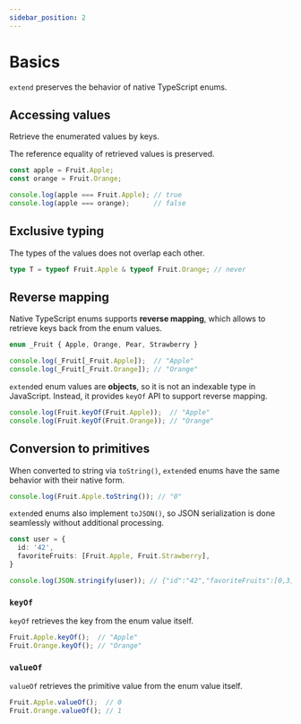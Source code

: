 ```yaml
---
sidebar_position: 2
---
```


# Basics

`extend` preserves the behavior of native TypeScript enums.

## Accessing values

Retrieve the enumerated values by keys.

The reference equality of retrieved values is preserved.

```ts
const apple = Fruit.Apple;
const orange = Fruit.Orange;

console.log(apple === Fruit.Apple); // true
console.log(apple === orange);      // false
```

## Exclusive typing

The types of the values does not overlap each other.

```ts
type T = typeof Fruit.Apple & typeof Fruit.Orange; // never
```

## Reverse mapping

Native TypeScript enums supports **reverse mapping**, which allows to retrieve keys back from the enum values.

```ts
enum _Fruit { Apple, Orange, Pear, Strawberry }

console.log(_Fruit[_Fruit.Apple]);  // "Apple"
console.log(_Fruit[_Fruit.Orange]); // "Orange"
```

`extend`ed enum values are **objects**, so it is not an indexable type in JavaScript. Instead, it provides `keyOf` API to support reverse mapping.

```ts
console.log(Fruit.keyOf(Fruit.Apple));  // "Apple"
console.log(Fruit.keyOf(Fruit.Orange)); // "Orange"
```

## Conversion to primitives

When converted to string via `toString()`, `extend`ed enums have the same behavior with their native form.

```ts
console.log(Fruit.Apple.toString()); // "0"
```

`extend`ed enums also implement `toJSON()`, so JSON serialization is done seamlessly without additional processing.

```ts
const user = {
  id: '42',
  favoriteFruits: [Fruit.Apple, Fruit.Strawberry],
}

console.log(JSON.stringify(user)); // {"id":"42","favoriteFruits":[0,3]}
```

### `keyOf`

`keyOf` retrieves the key from the enum value itself.

```ts
Fruit.Apple.keyOf();  // "Apple"
Fruit.Orange.keyOf(); // "Orange"
```

### `valueOf`

`valueOf` retrieves the primitive value from the enum value itself.

```ts
Fruit.Apple.valueOf();  // 0
Fruit.Orange.valueOf(); // 1
```
